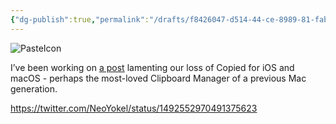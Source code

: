 ```yaml
---
{"dg-publish":true,"permalink":"/drafts/f8426047-d514-44-ce-8989-81-fab-489507-a/","dgHomeLink":true,"dgPassFrontmatter":false}
---
```



![PasteIcon](https://user-images.githubusercontent.com/43663476/153737242-0211b5b3-2ade-431b-9ac5-013b13f44efa.png)

I’ve been working on [a post](https://github.com/extratone/bilge/issues/291) lamenting our loss of Copied for iOS and macOS - perhaps the most-loved Clipboard Manager of a previous Mac generation. 

https://twitter.com/NeoYokel/status/1492552970491375623
